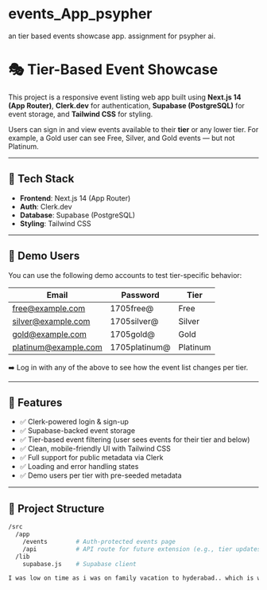 # events_App_psypher
an tier based events showcase app. assignment for psypher ai.

# 🎭 Tier-Based Event Showcase

This project is a responsive event listing web app built using **Next.js 14 (App Router)**, **Clerk.dev** for authentication, **Supabase (PostgreSQL)** for event storage, and **Tailwind CSS** for styling.

Users can sign in and view events available to their **tier** or any lower tier. For example, a Gold user can see Free, Silver, and Gold events — but not Platinum.

---

## 🚀 Tech Stack

- **Frontend**: Next.js 14 (App Router)
- **Auth**: Clerk.dev
- **Database**: Supabase (PostgreSQL)
- **Styling**: Tailwind CSS

---

## 🧪 Demo Users

You can use the following demo accounts to test tier-specific behavior:

| Email                  | Password      | Tier      |
|------------------------|---------------|-----------|
| free@example.com       | 1705free@     | Free      |
| silver@example.com     | 1705silver@   | Silver    |
| gold@example.com       | 1705gold@     | Gold      |
| platinum@example.com   | 1705platinum@ | Platinum  |

➡️ Log in with any of the above to see how the event list changes per tier.

---

## 📸 Features

- ✅ Clerk-powered login & sign-up
- ✅ Supabase-backed event storage
- ✅ Tier-based event filtering (user sees events for their tier and below)
- ✅ Clean, mobile-friendly UI with Tailwind CSS
- ✅ Full support for public metadata via Clerk
- ✅ Loading and error handling states
- ✅ Demo users per tier with pre-seeded metadata

---

## 📂 Project Structure

```bash
/src
  /app
    /events        # Auth-protected events page
    /api           # API route for future extension (e.g., tier updates)
  /lib
    supabase.js    # Supabase client

I was low on time as i was on family vacation to hyderabad.. which is why i had to rush the development within 3 hours. and i cam up with this project.

